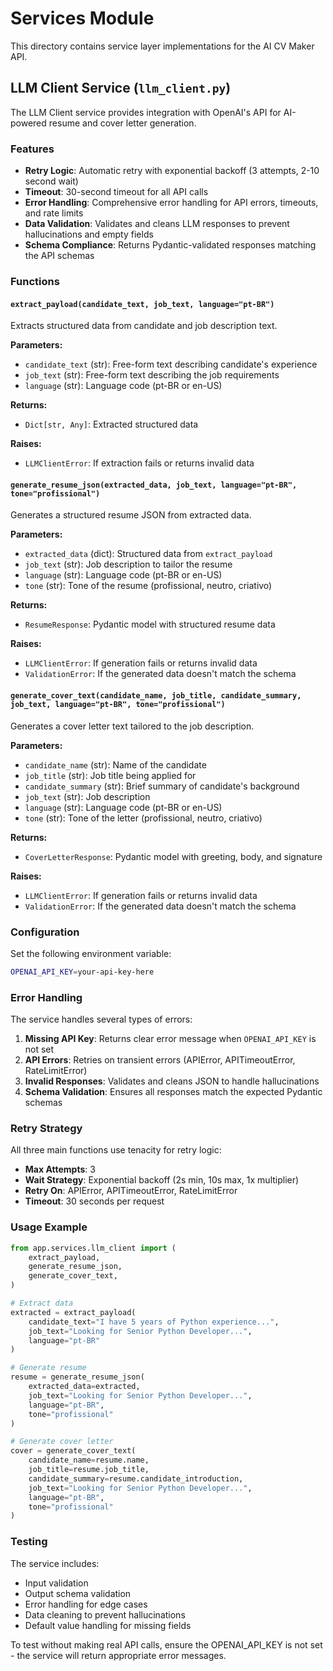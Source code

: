 # Services Module

This directory contains service layer implementations for the AI CV Maker API.

## LLM Client Service (`llm_client.py`)

The LLM Client service provides integration with OpenAI's API for AI-powered resume and cover letter generation.

### Features

- **Retry Logic**: Automatic retry with exponential backoff (3 attempts, 2-10 second wait)
- **Timeout**: 30-second timeout for all API calls
- **Error Handling**: Comprehensive error handling for API errors, timeouts, and rate limits
- **Data Validation**: Validates and cleans LLM responses to prevent hallucinations and empty fields
- **Schema Compliance**: Returns Pydantic-validated responses matching the API schemas

### Functions

#### `extract_payload(candidate_text, job_text, language="pt-BR")`

Extracts structured data from candidate and job description text.

**Parameters:**
- `candidate_text` (str): Free-form text describing candidate's experience
- `job_text` (str): Free-form text describing the job requirements
- `language` (str): Language code (pt-BR or en-US)

**Returns:**
- `Dict[str, Any]`: Extracted structured data

**Raises:**
- `LLMClientError`: If extraction fails or returns invalid data

#### `generate_resume_json(extracted_data, job_text, language="pt-BR", tone="profissional")`

Generates a structured resume JSON from extracted data.

**Parameters:**
- `extracted_data` (dict): Structured data from `extract_payload`
- `job_text` (str): Job description to tailor the resume
- `language` (str): Language code (pt-BR or en-US)
- `tone` (str): Tone of the resume (profissional, neutro, criativo)

**Returns:**
- `ResumeResponse`: Pydantic model with structured resume data

**Raises:**
- `LLMClientError`: If generation fails or returns invalid data
- `ValidationError`: If the generated data doesn't match the schema

#### `generate_cover_text(candidate_name, job_title, candidate_summary, job_text, language="pt-BR", tone="profissional")`

Generates a cover letter text tailored to the job description.

**Parameters:**
- `candidate_name` (str): Name of the candidate
- `job_title` (str): Job title being applied for
- `candidate_summary` (str): Brief summary of candidate's background
- `job_text` (str): Job description
- `language` (str): Language code (pt-BR or en-US)
- `tone` (str): Tone of the letter (profissional, neutro, criativo)

**Returns:**
- `CoverLetterResponse`: Pydantic model with greeting, body, and signature

**Raises:**
- `LLMClientError`: If generation fails or returns invalid data
- `ValidationError`: If the generated data doesn't match the schema

### Configuration

Set the following environment variable:

```bash
OPENAI_API_KEY=your-api-key-here
```

### Error Handling

The service handles several types of errors:

1. **Missing API Key**: Returns clear error message when `OPENAI_API_KEY` is not set
2. **API Errors**: Retries on transient errors (APIError, APITimeoutError, RateLimitError)
3. **Invalid Responses**: Validates and cleans JSON to handle hallucinations
4. **Schema Validation**: Ensures all responses match the expected Pydantic schemas

### Retry Strategy

All three main functions use tenacity for retry logic:
- **Max Attempts**: 3
- **Wait Strategy**: Exponential backoff (2s min, 10s max, 1x multiplier)
- **Retry On**: APIError, APITimeoutError, RateLimitError
- **Timeout**: 30 seconds per request

### Usage Example

```python
from app.services.llm_client import (
    extract_payload,
    generate_resume_json,
    generate_cover_text,
)

# Extract data
extracted = extract_payload(
    candidate_text="I have 5 years of Python experience...",
    job_text="Looking for Senior Python Developer...",
    language="pt-BR"
)

# Generate resume
resume = generate_resume_json(
    extracted_data=extracted,
    job_text="Looking for Senior Python Developer...",
    language="pt-BR",
    tone="profissional"
)

# Generate cover letter
cover = generate_cover_text(
    candidate_name=resume.name,
    job_title=resume.job_title,
    candidate_summary=resume.candidate_introduction,
    job_text="Looking for Senior Python Developer...",
    language="pt-BR",
    tone="profissional"
)
```

### Testing

The service includes:
- Input validation
- Output schema validation
- Error handling for edge cases
- Data cleaning to prevent hallucinations
- Default value handling for missing fields

To test without making real API calls, ensure the OPENAI_API_KEY is not set - the service will return appropriate error messages.
